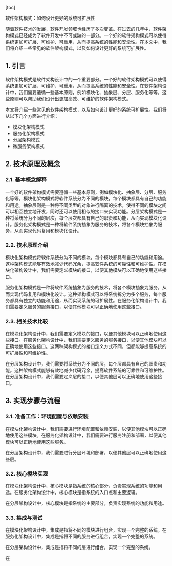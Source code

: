 
[toc]                    
                
                
软件架构模式：如何设计更好的系统可扩展性

随着软件技术的发展，软件开发领域也经历了多次变革。在过去的几年中，软件架构模式已经成为了软件开发中不可或缺的一部分。一个好的软件架构模式可以使得系统更加可扩展、可维护、可重用，从而提高系统的性能和安全性。在本文中，我们将介绍一些常见的软件架构模式，以及如何设计更好的系统可扩展性。

## 1. 引言

软件架构模式是软件架构设计中的一个重要部分。一个好的软件架构模式可以使得系统更加可扩展、可维护、可重用，从而提高系统的性能和安全性。在软件架构设计中，我们需要遵循一些基本原则，例如模块化、抽象层、分层、服务化等等，这些原则可以帮助我们设计出更加高效、可维护的软件架构模式。

本文将介绍一些常见的软件架构模式，以及如何设计更好的系统可扩展性。我们将从以下几个方面进行介绍：

- 模块化架构模式
- 服务化架构模式
- 分层架构模式
- 微服务架构模式

## 2. 技术原理及概念

### 2.1. 基本概念解释

一个好的软件架构模式需要遵循一些基本原则，例如模块化、抽象层、分层、服务化等等。模块化架构模式将软件系统分为不同的模块，每个模块都具有自己的功能和用途。抽象层则是一种将不同类型的对象进行隔离的技术，使得不同的模块之间可以相互独立地开发，同时还可以使用相似的接口来实现功能。分层架构模式是一种将系统分为不同的层次，每个层次都具有自己的职责和功能，从而实现模块化设计。服务化架构模式是一种将软件系统抽象为服务的技术，将各个模块抽象为服务，从而实现代码复用和模块化设计。

### 2.2. 技术原理介绍

模块化架构模式将软件系统分为不同的模块，每个模块都具有自己的功能和用途。这种架构模式能够有效地减少代码冗余，提高软件系统的可靠性和可维护性。在模块化架构设计中，我们需要定义模块的接口，以便其他模块可以正确地使用这些接口。

服务化架构模式是一种将软件系统抽象为服务的技术，将各个模块抽象为服务，从而实现代码复用和模块化设计。这种架构模式可以将系统拆分为多个服务，每个服务都具有独立的功能和用途，从而实现系统的可扩展性。在服务化架构设计中，我们需要定义服务的服务接口，以便其他模块可以正确地使用这些接口。

### 2.3. 相关技术比较

在模块化架构设计中，我们需要定义模块的接口，以便其他模块可以正确地使用这些接口。在服务化架构设计中，我们需要定义服务的服务接口，以便其他模块可以正确地使用这些接口。这两种架构模式的接口定义方式不同，但都能够提高系统的可扩展性和可维护性。

在分层架构设计中，我们需要将系统分为不同的层，每个层都具有自己的职责和功能。这种架构模式能够有效地减少代码冗余，提高软件系统的可靠性和可维护性。在分层架构设计中，我们需要定义层的接口，以便其他层可以正确地使用这些接口。

## 3. 实现步骤与流程

### 3.1. 准备工作：环境配置与依赖安装

在模块化架构设计中，我们需要进行环境配置和依赖安装，以便其他模块可以正确地使用这些模块。在服务化架构设计中，我们需要进行服务注册和部署，以便其他模块可以正确地使用这些服务。

在分层架构设计中，我们需要进行分层环境和部署，以便其他层可以正确地使用这些层。

### 3.2. 核心模块实现

在模块化架构设计中，核心模块是指系统的核心部分，负责实现系统的功能和用途。在服务化架构设计中，核心模块是指系统的入口点和主要逻辑。

在分层架构设计中，核心模块是指系统的主要部分，负责实现系统的功能和用途。

### 3.3. 集成与测试

在模块化架构设计中，集成是指将不同的模块进行组合，实现一个完整的系统。在服务化架构设计中，集成是指将不同的服务进行组合，实现一个完整的系统。

在分层架构设计中，集成是指将不同的层进行组合，实现一个完整的系统。

在

